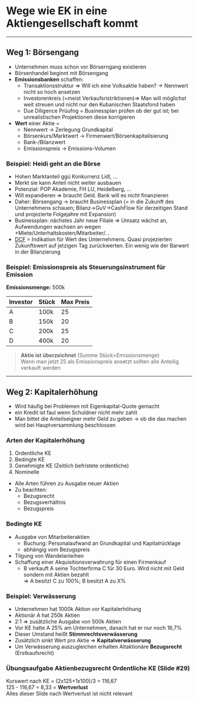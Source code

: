


# Wege wie EK in eine Aktiengesellschaft kommt

---

## Weg 1: Börsengang

- Unternehmen muss schon vor Börserngang existieren
- Börsenhandel beginnt mit Börsengang
- **Emissionsbanken** schaffen:
  - Transaktionsstruktur &rArr; Will ich eine Volksaktie haben? &rarr; Nennwert nicht so hoch ansetzen
  - Investorenkreis (=meist Verkaufsristriktionen)&rArr; Man will möglichst weit streuen und nicht nur den Kubanischen Staatsfond haben
  - Due Diligence Prüufng = Businessplan prüfen ob der gut ist; bei unrealistischen Projektionen diese korrigieren
- **Wert** einer Aktie =
  - Nennwert &rarr; Zerlegung Grundkapital
  - Börsenkurs/Marktwert &rarr; Firmenwert/Börsenkapitalisierung
  - Bank-/Bilanzwert
  - Emissionspreis &rarr; Emissions-Volumen


### Beispiel: Heidi geht an die Börse

- Hohen Marktanteil ggü Konkurrenz Lidl, ...
- Merkt sie kann Anteil nicht weiter ausbauen
- Potenzial: POP Akademie, FH LU, Heidelberg, ...
- Will expandieren &rArr; braucht Geld. Bank will es nicht finanzieren
- Daher: Börsengang &rarr; braucht Businessplan (= in die Zukunft des Unternehmens schauen; Bilanz&rarr;GuV&rarr;CashFlow für derzeitigen Stand und projezierte Folgejahre mit Expansion)
- Businessplan: nächstes Jahr neue Filiale &rArr; Umsatz wächst an, Aufwendungen wachsen an wegen +Miete/Unterhaltskosten/Mitarbeiter/...
- [DCF](http://www.investopedia.com/terms/d/dcf.asp) = Indikation für Wert des Unternehmens. Quasi projezierten Zukunftswert auf jetzigen Tag zurückwerten. Ein wenig wie der Barwert in der Bilanzierung

### Beispiel: Emissionspreis als Steuerungsinstrument für Emission

**Emissionsmenge:** 500k

| Investor    | Stück    | Max Preis    |
| :------------- | :------------- |:------------- |
| A      | 100k      | 25      |
| B      | 150k      | 20      |
| C      | 200k      | 25      |
| D      | 400k      | 20      |

> **Aktie ist überzeichnet** (Summe Stück>Emissionsmenge)<br>Wenn man jetzt 25 als Emissionspreis ansetzt sollten alle Anteilig verkauft werden

---

## Weg 2: Kapitalerhöhung

- Wird häufig bei Problemen mit Eigenkapital-Quote gemacht
- ein Kredit ist faul wenn Schuldner nicht mehr zahlt
- Man bittet die Anteilseigner mehr Geld zu geben &rarr; ob die das machen wird bei Hauptversammlung beschlossen

### Arten der Kapitalerhöhung

1. Ordentliche KE
2. Bedingte KE
3. Genehmigte KE (Zeitlich befristete ordentliche)
4. Nominelle


- Alle Arten führen zu Ausgabe neuer Aktien
- Zu beachten:
  - Bezugsrecht
  - Bezugsverhältnis
  - Bezugspreis

### Bedingte KE

- Ausgabe von Mitarbeiteraktien
  - Buchung: Personalaufwand an Grundkapital und Kapitalrücklage
  - abhängig vom Bezugspreis
- Tilgung von Wandelanleihen
- Schaffung einer Akquisitionsverwahrung für einen Firmenkauf
  - B verkauft A seine Tochterfirma C für 30 Euro. Wird nicht mit Geld sondern mit Aktien bezahlt <br>&rArr; A besitzt C zu 100%; B besitzt A zu X%


### Beispiel: Verwässerung

- Unternehmen hat 1000k Aktion vor Kapitalerhöhung
- Aktionär A hat 250k Aktien
-  2:1 &rArr; zusätzliche Ausgabe von 500k Aktien
- Vor KE hatte A 25% am Unternehmen, danach hat er nur noch 16,7%
- Dieser Umstand heißt **Stimmrechtsverwässerung**
- Zusätzlich sinkt Wert pro Aktie &rArr; **Kapitalverwässerung**
- Um Verwässerung auszugleichen erhalten Altaktionäre **Bezugsrecht** (Erstkaufsrecht)


### Übungsaufgabe Aktienbezugsrecht Ordentliche KE (Slide \#29)

Kurswert nach KE = (2x125+1x100)/3 = 116,67
<br>
125 - 116,67 = 8,33 = **Wertverlust**
<br>
Alles dieser Slide nach Wertverlust ist nicht relevant

